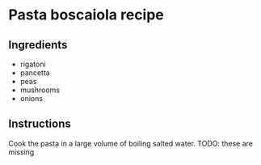 # Pasta boscaiola recipe


## Ingredients

- rigatoni
- pancetta
- peas
- mushrooms
- onions


## Instructions
Cook the pasta in a large volume of boiling salted water.
TODO: these are missing
